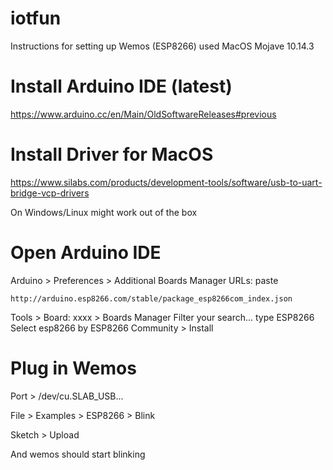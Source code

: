 # iotfun

Instructions for setting up Wemos (ESP8266) used MacOS Mojave 10.14.3

# Install Arduino IDE (latest)
https://www.arduino.cc/en/Main/OldSoftwareReleases#previous

# Install Driver for MacOS
https://www.silabs.com/products/development-tools/software/usb-to-uart-bridge-vcp-drivers

On Windows/Linux might work out of the box

# Open Arduino IDE

Arduino > Preferences > Additional Boards Manager URLs:
paste
```
http://arduino.esp8266.com/stable/package_esp8266com_index.json
```

Tools > Board: xxxx > Boards Manager
Filter your search... type ESP8266
Select esp8266 by ESP8266 Community > Install

# Plug in Wemos

Port > /dev/cu.SLAB_USB...

File > Examples > ESP8266 > Blink

Sketch > Upload

And wemos should start blinking
